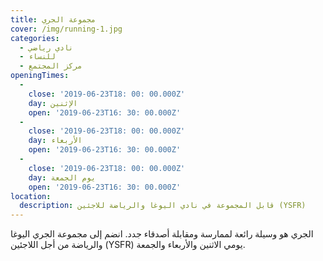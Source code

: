 ```yaml
---
title: مجموعة الجري
cover: /img/running-1.jpg
categories:
  - نادي رياضي
  - للنساء
  - مركز المجتمع
openingTimes:
  - 
    close: '2019-06-23T18: 00: 00.000Z'
    day: الإثنين
    open: '2019-06-23T16: 30: 00.000Z'
  - 
    close: '2019-06-23T18: 00: 00.000Z'
    day: الأربعاء
    open: '2019-06-23T16: 30: 00.000Z'
  - 
    close: '2019-06-23T18: 00: 00.000Z'
    day: يوم الجمعة
    open: '2019-06-23T16: 30: 00.000Z'
location:
  description: قابل المجموعة في نادي اليوغا والرياضة للاجئين (YSFR)
---
```


الجري هو وسيلة رائعة لممارسة ومقابلة أصدقاء جدد. انضم إلى مجموعة الجري اليوغا والرياضة من أجل اللاجئين (YSFR) يومي الاثنين والأربعاء والجمعة.